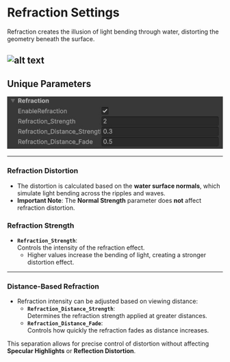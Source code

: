 # Refraction Settings

Refraction creates the illusion of light bending through water, distorting the geometry beneath the surface.

![alt text](../../assets/images/shader-prop-refraction-show.gif)
---

## Unique Parameters

![alt text](../../assets/images/shader-prop-refraction.jpg)

---

### **Refraction Distortion**

- The distortion is calculated based on the **water surface normals**, which simulate light bending across the ripples and waves.
- **Important Note**: The **Normal Strength** parameter does **not** affect refraction distortion.

### **Refraction Strength**

- **`Refraction_Strength`**:  
  Controls the intensity of the refraction effect.
  - Higher values increase the bending of light, creating a stronger distortion effect.

---

### **Distance-Based Refraction**

- Refraction intensity can be adjusted based on viewing distance:
  - **`Refraction_Distance_Strength`**:  
    Determines the refraction strength applied at greater distances.
  - **`Refraction_Distance_Fade`**:  
    Controls how quickly the refraction fades as distance increases.

This separation allows for precise control of distortion without affecting **Specular Highlights** or **Reflection Distortion**.
